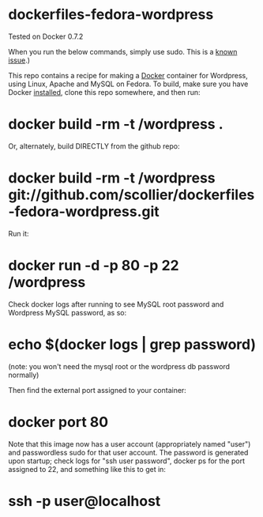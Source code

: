 dockerfiles-fedora-wordpress
========================

Tested on Docker 0.7.2

When you run the below commands, simply use sudo. This is a [known issue](https://twitter.com/docker/status/366040073793323008).)

This repo contains a recipe for making a [Docker](http://docker.io) container for Wordpress, using Linux, Apache and MySQL on Fedora. 
To build, make sure you have Docker [installed](http://www.docker.io/gettingstarted/), clone this repo somewhere, and then run:

# docker build -rm -t <yourname>/wordpress .


Or, alternately, build DIRECTLY from the github repo:

# docker build -rm -t <username>/wordpress git://github.com/scollier/dockerfiles-fedora-wordpress.git


Run it:

# docker run -d -p 80 -p 22 <yourname>/wordpress


Check docker logs after running to see MySQL root password and Wordpress MySQL password, as so:


# echo $(docker logs <container-id> | grep password)


(note: you won't need the mysql root or the wordpress db password normally)

Then find the external port assigned to your container:


# docker port <container-id> 80 


Note that this image now has a user account (appropriately named "user") and passwordless sudo for that user account. The password is generated upon startup; check logs for "ssh user password", docker ps for the port assigned to 22, and something like this to get in: 


# ssh -p <port> user@localhost


